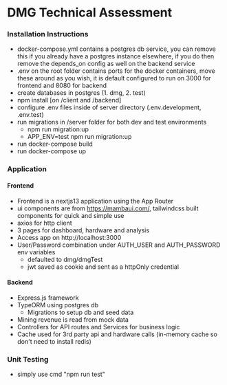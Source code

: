 # DMG Technical Assessment

### Installation Instructions

- docker-compose.yml contains a postgres db service, you can remove this if you already have a postgres instance elsewhere, if you do then remove the depends_on config as well on the backend service
- .env on the root folder contains ports for the docker containers, move these around as you wish, it is default configured to run on 3000 for frontend and 8080 for backend
- create databases in postgres (1. dmg, 2. test)
- npm install [on /client and /backend]
- configure .env files inside of server directory (.env.development, .env.test)
- run migrations in /server folder for both dev and test environments
  - npm run migration:up
  - APP_ENV=test npm run migration:up
- run docker-compose build
- run docker-compose up

### Application
#### Frontend
  - Frontend is a nextjs13 application using the App Router
  - ui components are from https://mambaui.com/, tailwindcss built components for quick and simple use
  - axios for http client
  - 3 pages for dashboard, hardware and analysis
  - Access app on http://localhost:3000
  - User/Password combination under AUTH_USER and AUTH_PASSWORD env variables
    - defaulted to dmg/dmgTest
    - jwt saved as cookie and sent as a httpOnly credential
#### Backend
  - Express.js framework
  - TypeORM using postgres db
    - Migrations to setup db and seed data
  - Mining revenue is read from mock data
  - Controllers for API routes and Services for business logic
  - Cache used for 3rd party api and hardware calls (in-memory cache so don't need to install redis)

### Unit Testing

- simply use cmd "npm run test"